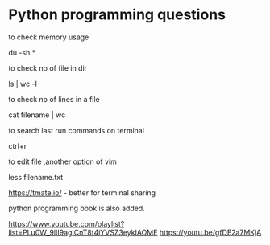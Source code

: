 # Python programming questions
to check memory usage 

du -sh *

to check no of file in dir 

ls | wc -l

to check no of lines in a file

cat filename | wc

to search last run commands on terminal 

ctrl+r

to edit file ,another option of vim

less filename.txt

https://tmate.io/ - better for terminal sharing 

python programming book is also added.

https://www.youtube.com/playlist?list=PLu0W_9lII9agICnT8t4iYVSZ3eykIAOME
https://youtu.be/gfDE2a7MKjA
